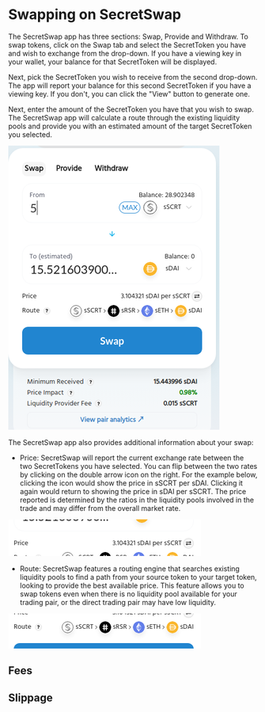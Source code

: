 # Swapping on SecretSwap

The SecretSwap app has three sections: Swap, Provide and Withdraw. To swap tokens, click on the Swap tab and select the SecretToken you have and wish to exchange from the drop-down. If you have a viewing key in your wallet, your balance for that SecretToken will be displayed.

Next, pick the SecretToken you wish to receive from the second drop-down. The app will report your balance for this second SecretToken if you have a viewing key. If you don't, you can click the "View" button to generate one.

Next, enter the amount of the SecretToken you have that you wish to swap. The SecretSwap app will calculate a route through the existing liquidity pools and provide you with an estimated amount of the target SecretToken you selected.

![](swap.png "SecretSwap")

The SecretSwap app also provides additional information about your swap:

- Price: SecretSwap will report the current exchange rate between the two SecretTokens you have selected. You can flip between the two rates by clicking on the double arrow icon on the right. For the example below, clicking the icon would show the price in sSCRT per sDAI. Clicking it again would return to showing the price in sDAI per sSCRT. The price reported is determined by the ratios in the liquidity pools involved in the trade and may differ from the overall market rate. 

![](price.png "price")

- Route: SecretSwap features a routing engine that searches existing liquidity pools to find a path from your source token to your target token, looking to provide the best available price. This feature allows you to swap tokens even when there is no liquidity pool available for your trading pair, or the direct trading pair may have low liquidity.

![](route.png "Route")

## Fees


## Slippage
